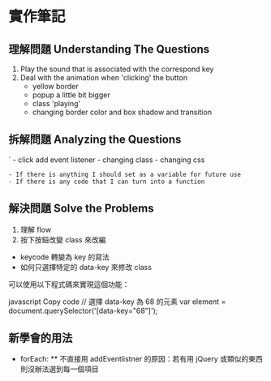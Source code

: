 # 實作筆記

## 理解問題 Understanding The Questions

1. Play the sound that is associated with the correspond key
2. Deal with the animation when 'clicking' the button
   - yellow border
   - popup a little bit bigger
   - class 'playing'
   - changing border color and box shadow and transition

## 拆解問題 Analyzing the Questions

` - click add event listener - changing class - changing css

    - If there is anything I should set as a variable for future use
    - If there is any code that I can turn into a function

## 解決問題 Solve the Problems

1. 理解 flow
2. 按下按鈕改變 class 來改編

- keycode 轉變為 key 的寫法
- 如何只選擇特定的 data-key 來修改 class

可以使用以下程式碼來實現這個功能：

javascript
Copy code
// 選擇 data-key 為 68 的元素
var element = document.querySelector('[data-key="68"]');

## 新學會的用法

- forEach:
  \*\* 不直接用 addEventlistner 的原因：若有用 jQuery 或類似的東西則沒辦法選到每一個項目
